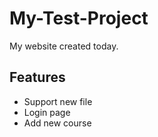 # My-Test-Project

My website created today.

## Features 

- Support new file
- Login page
- Add new course
